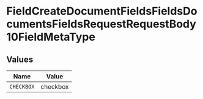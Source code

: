 # FieldCreateDocumentFieldsFieldsDocumentsFieldsRequestRequestBody10FieldMetaType


## Values

| Name       | Value      |
| ---------- | ---------- |
| `CHECKBOX` | checkbox   |